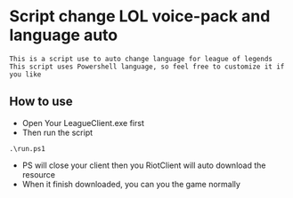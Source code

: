 # Script change LOL voice-pack and language auto

```
This is a script use to auto change language for league of legends
This script uses Powershell language, so feel free to customize it if you like
```

## How to use

- Open Your LeagueClient.exe first
- Then run the script
```
.\run.ps1
```
- PS will close your client then you RiotClient will auto download the resource
- When it finish downloaded, you can you the game normally